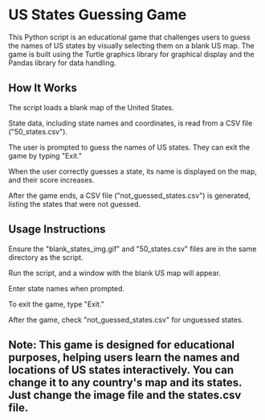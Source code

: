 
# US States Guessing Game

This Python script is an educational game that challenges users to guess the names of US states by visually selecting them on a blank US map. The game is built using the Turtle graphics library for graphical display and the Pandas library for data handling.

## How It Works

The script loads a blank map of the United States.

State data, including state names and coordinates, is read from a CSV file ("50_states.csv").

The user is prompted to guess the names of US states. They can exit the game by typing "Exit."

When the user correctly guesses a state, its name is displayed on the map, and their score increases.

After the game ends, a CSV file ("not_guessed_states.csv") is generated, listing the states that were not guessed.

## Usage Instructions

Ensure the "blank_states_img.gif" and "50_states.csv" files are in the same directory as the script.

Run the script, and a window with the blank US map will appear.

Enter state names when prompted.

To exit the game, type "Exit."

After the game, check "not_guessed_states.csv" for unguessed states.

## Note: This game is designed for educational purposes, helping users learn the names and locations of US states interactively. You can change it to any country's map and its states. Just change the image file and the states.csv file.
